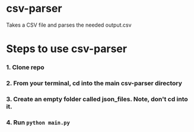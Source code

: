 # csv-parser
Takes a CSV file and parses the needed output.csv


# Steps to use csv-parser

### 1. Clone repo
### 2. From your terminal, cd into the main csv-parser directory
### 3. Create an empty folder called json_files. Note, don't cd into it. 
### 4. Run `python main.py`
